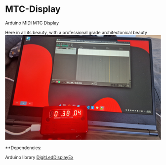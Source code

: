# MTC-Display
Arduino MIDI MTC Display

Here in all its beauty, with a professional grade architectonical beauty ![photo](example.jpg)


**Dependencies:

Arduino library [DigitLedDisplayEx](https://github.com/The-XOR/DigitLedDisplay)
